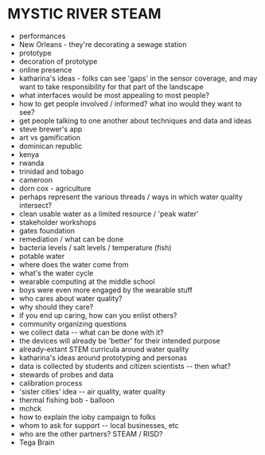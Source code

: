# MYSTIC RIVER STEAM
- performances
- New Orleans - they're decorating a sewage station
- prototype
- decoration of prototype
- online presence
- katharina's ideas - folks can see 'gaps' in the sensor coverage, and may want to take responsibility for that part of the landscape
- what interfaces would be most appealing to most people?
- how to get people involved / informed? what ino would they want to see?
- get people talking to one another about techniques and data and ideas
- steve brewer's app
- art vs gamification
- dominican republic
- kenya
- rwanda
- trinidad and tobago
- cameroon
- dorn cox - agriculture 
- perhaps represent the various threads / ways in which water quality intersect?
- clean usable water as a limited resource / 'peak water'
- stakeholder workshops
- gates foundation 
- remediation / what can be done
- bacteria levels / salt levels / temperature (fish)
- potable water
- where does the water come from
- what's the water cycle
- wearable computing at the middle school
- boys were even more engaged by the wearable stuff
- who cares about water quality?
- why should they care?
- if you end up caring, how can you enlist others?
- community organizing questions
- we collect data -- what can be done with it?
- the devices will already be 'better' for their intended purpose
- already-extant STEM curricula around water quality
- katharina's ideas around prototyping and personas
- data is collected by students and citizen scientists -- then what?
- stewards of probes and data
- calibration process
- 'sister cities' idea -- air quality, water quality
- thermal fishing bob - balloon
- mchck
- how to explain the ioby campaign to folks
- whom to ask for support -- local businesses, etc
- who are the other partners? STEAM / RISD?
- Tega Brain 







 
